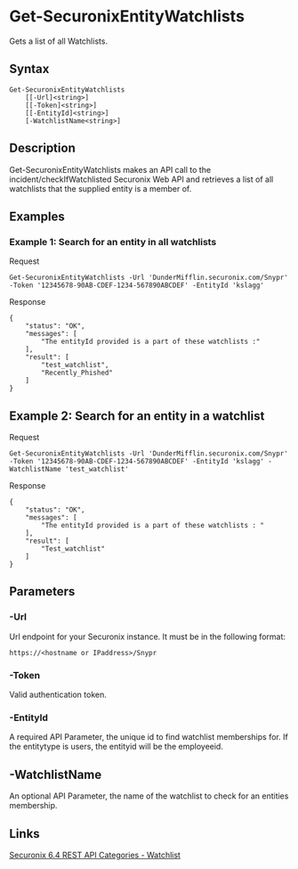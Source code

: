 # Get-SecuronixEntityWatchlists
Gets a list of all Watchlists.

## Syntax
```
Get-SecuronixEntityWatchlists
    [[-Url]<string>]
    [[-Token]<string>]
    [[-EntityId]<string>]
    [-WatchlistName<string>]
```

## Description
Get-SecuronixEntityWatchlists makes an API call to the incident/checkIfWatchlisted Securonix Web API and retrieves a list of all watchlists that the supplied entity is a member of.

## Examples

### Example 1: Search for an entity in all watchlists
Request
```
Get-SecuronixEntityWatchlists -Url 'DunderMifflin.securonix.com/Snypr' -Token '12345678-90AB-CDEF-1234-567890ABCDEF' -EntityId 'kslagg'
```

Response
```
{
    "status": "OK",
    "messages": [
        "The entityId provided is a part of these watchlists :"
    ],
    "result": [
        "test_watchlist",
        "Recently_Phished"
    ]
}
```

## Example 2: Search for an entity in a watchlist
Request
```
Get-SecuronixEntityWatchlists -Url 'DunderMifflin.securonix.com/Snypr' -Token '12345678-90AB-CDEF-1234-567890ABCDEF' -EntityId 'kslagg' -WatchlistName 'test_watchlist'
```

Response
```
{
    "status": "OK",
    "messages": [
        "The entityId provided is a part of these watchlists : "
    ],
    "result": [
        "Test_watchlist"
    ]
}
```

## Parameters

### -Url
Url endpoint for your Securonix instance.
It must be in the following format:
```
https://<hostname or IPaddress>/Snypr
```

### -Token
Valid authentication token.

### -EntityId
A required API Parameter, the unique id to find watchlist memberships for. If the entitytype is users, the entityid will be the employeeid.

## -WatchlistName
An optional API Parameter, the name of the watchlist to check for an entities membership.

## Links
[Securonix 6.4 REST API Categories - Watchlist ](https://documentation.securonix.com/onlinedoc/Content/6.4%20Cloud/Content/SNYPR%206.4/6.4%20Guides/Web%20Services/6.4_REST%20API%20Categories.htm#Watchlist)